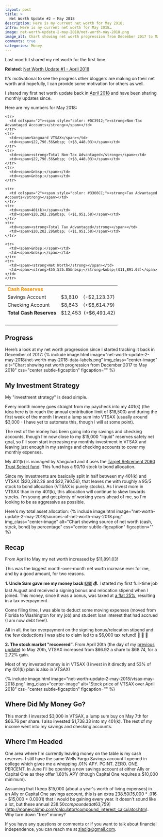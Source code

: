 ```yaml
---
layout: post
title: >
  Net Worth Update #2 – May 2018
description: Here is my current net worth for May 2018.
intro: Here is my current net worth for May 2018…
image: net-worth-update-2-may-2018/net-worth-may-2018.png
image_alt: Chart showing net worth progression from December 2017 to May 2018
comments: true
categories: Money
---
```

Last month I shared my net worth for the first time.

**Related:** [Net Worth Update #1 - April 2018](/net-worth-april-2018)

It's motivational to see the progress other bloggers are making on their net worth and hopefully, I can provide some motivation for others as well.

I shared my first net worth update back in [April 2018](/net-worth-april-2018) and have been sharing monthly updates since.

Here are my numbers for May 2018:
<table>
  <tbody>
    <tr>
      <td colspan="2"><span style="color: #FF9900;"><strong>Cash Reserves</strong></span></td>
    </tr>
    <tr>
      <td><span>Savings Account</span></td>
      <td><span>$3,810&nbsp;&nbsp;&nbsp; (-$2,123.37)</span></td>
    </tr>
    <tr>
      <td><span>Checking Account</span></td>
      <td><span>$8,643&nbsp;&nbsp;&nbsp; (+$8,614.79)</span></td>
    </tr>
    <tr>
      <td><span><strong>Total Cash Reserves</strong></span></td>
      <td><span>$12,453&nbsp; (+$6,491.42)</span></td>
    </tr>
    <tr>
      <td><span>&nbsp;</span></td>
      <td><span>&nbsp;</span></td>
    </tr>

    <tr>
      <td colspan="2"><span style="color: #DC3912;"><strong>Non-Tax Advantaged Accounts</strong></span></td>
    </tr>
    <tr>
      <td><span>Vanguard VTSAX</span></td>
      <td><span>$22,790.56&nbsp; (+$3,448.03)</span></td>
    </tr>
    <tr>
      <td><span><strong>Total Non-Tax Advantaged</strong></span></td>
      <td><span>$22,790.56&nbsp; (+$3,448.03)</span></td>
    </tr>
    <tr>
      <td><span>&nbsp;</span></td>
      <td><span>&nbsp;</span></td>
    </tr>

    <tr>
      <td colspan="2"><span style="color: #3366CC;"><strong>Tax Advantaged Accounts</strong></span></td>
    </tr>
    <tr>
      <td><span>401(k)</span></td>
      <td><span>$20,282.29&nbsp; (+$1,951.58)</span></td>
    </tr>
    <tr>
      <td><span><strong>Total Tax Advantaged</strong></span></td>
      <td><span>$20,282.29&nbsp; (+$1,951.58)</span></td>
    </tr>

    <tr>
      <td><span>&nbsp;</span></td>
      <td><span>&nbsp;</span></td>
    </tr>
    <tr>
      <td><span><strong>Net Worth</strong></span></td>
      <td><span><strong>$55,525.85&nbsp;</strong>&nbsp;($11,891.03)</span></td>
    </tr>
  </tbody>
</table>

## Progress
Here’s a look at my net worth progression since I started tracking it back in December of 2017:
{% include image.html image="net-worth-update-2-may-2018/net-worth-may-2018-data-labels.png" img_class="center-image" alt="Chart showing net worth progression from December 2017 to May 2018" css="center subtle-figcaption" figcaption="" %}

## My Investment Strategy
My "investment strategy" is dead simple.

Every month money goes straight from my paycheck into my 401(k) (the idea here is to reach the annual contribution limit of $18,500) and during the first week of the month I invest a lump sum into VTSAX (usually around $3,000 - I have yet to automate this, though I will at some point).

The rest of the money has been going into my savings and checking accounts, though I'm now close to my $15,000 "liquid" reserves safety net goal, so I'll soon start increasing my monthly investment in VTSAX and leaving just enough in my savings and checking accounts to cover my monthly expenses.

My 401(k) is managed by Vanguard and it uses the [Target Retirement 2060 Trust Select fund](https://institutional.vanguard.com/VGApp/iip/site/institutional/investments/productoverview?fundId=1685). This fund has a 90/10 stock to bond allocation.

Since my investments are basically split in half between my 401(k) and VTSAX ($20,282.29 and $22,790.56), that leaves me with roughly a 95/5 stock to bond allocation (VTSAX is purely stocks). As I invest more in VTSAX than in my 401(k), this allocation will continue to skew towards stocks. I'm young and got plenty of working years ahead of me, so I'm looking to be as aggressive as possible.

Here's my total asset allocation:
{% include image.html image="net-worth-update-2-may-2018/sources-of-net-worth-may-2018.png" img_class="center-image" alt="Chart showing source of net worth (cash, stock, bond) by percentage" css="center subtle-figcaption" figcaption="" %}

## Recap
From April to May my net worth increased by $11,891.03!

This was the biggest month-over-month net worth increase ever for me, and by a good amount, for two reasons.

**1. Uncle Sam gave me my money back 🇺🇸 💰.** I started my first full-time job last August and received a signing bonus and relocation stipend when I joined. This money, since it was a bonus, was taxed at [a flat 25%](https://www.consumerismcommentary.com/federal-taxes-on-bonus-pay/), resulting in a tax overpayment.

Come filing time, I was able to deduct some moving expenses (moved from Florida to Washington for my job) and student loan interest that had accrued (I am now debt free!).

All in all, the tax overpayment on the signing bonus/relocation stipend and the few deductions I was able to claim led to a $6,000 tax refund! 🎉 🎈 🎁

**2. The stock market "recovered".**
From April 20th (the day of my [previous update](/net-worth-april-2018)) to May 20th, VTSAX increased from $66.92 a share to $68.74, for a 2.72% gain.

Most of my invested money is in VTSAX (I invest in it directly and 53% of my 401(k) plan is also in VTSAX)

{% include image.html image="net-worth-update-2-may-2018/vtsax-may-2018.png" img_class="center-image" alt="Stock price of VTSAX over April 2018" css="center subtle-figcaption" figcaption="" %}

## Where Did My Money Go?
This month I invested $3,000 in VTSAX, a lump sum buy on May 7th for $66.76 per share. I also invested $1,738.33 into my 401(k). The rest of my income went into my savings and checking accounts.

## Where I'm Headed
One area where I'm currently leaving money on the table is my cash reserves. I still have the same Wells Fargo Savings account I opened in college which gives me a whopping .01% APY. POINT. ZERO. ONE. PERCENT. In June I'll be opening a new savings account at either Ally or Capital One as they offer 1.60% APY (though Capital One requires a $10,000 minimum).

Assuming that I keep $15,000 (about a year's worth of living expenses) in an Ally or Capital One savings account, this is an extra $238.50 ($15,000 * .016 - $15,000 * 0.0001) that I would be gaining every year. It doesn't sound like a lot, but these annual $238.50 compounded at 6% (standard market return) over 10 years would turn into [$3,759](http://moneychimp.com/calculator/compound_interest_calculator.htm). Why turn down "free" money?

If you have any questions or comments or if you want to talk about financial independence, you can reach me at ziadig@gmail.com.
